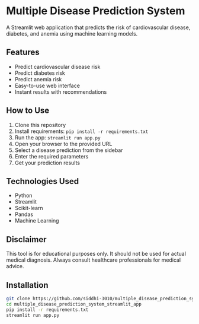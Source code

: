 # Multiple Disease Prediction System

A Streamlit web application that predicts the risk of cardiovascular disease, diabetes, and anemia using machine learning models.

## Features
- Predict cardiovascular disease risk
- Predict diabetes risk  
- Predict anemia risk
- Easy-to-use web interface
- Instant results with recommendations

## How to Use
1. Clone this repository
2. Install requirements: `pip install -r requirements.txt`
3. Run the app: `streamlit run app.py`
4. Open your browser to the provided URL
5. Select a disease prediction from the sidebar
6. Enter the required parameters
7. Get your prediction results

## Technologies Used
- Python
- Streamlit
- Scikit-learn
- Pandas
- Machine Learning

## Disclaimer
This tool is for educational purposes only. It should not be used for actual medical diagnosis. Always consult healthcare professionals for medical advice.

## Installation
```bash
git clone https://github.com/siddhi-3010/multiple_disease_prediction_system_streamlit_app.git
cd multiple_disease_prediction_system_streamlit_app
pip install -r requirements.txt
streamlit run app.py
